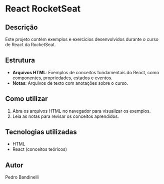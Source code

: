 # React RocketSeat

## Descrição
Este projeto contém exemplos e exercícios desenvolvidos durante o curso de React da RocketSeat.

## Estrutura
- **Arquivos HTML**: Exemplos de conceitos fundamentais do React, como componentes, propriedades, estados e eventos.
- **Notas**: Arquivos de texto com anotações sobre o curso.

## Como utilizar
1. Abra os arquivos HTML no navegador para visualizar os exemplos.
2. Leia as notas para revisar os conceitos aprendidos.

## Tecnologias utilizadas
- HTML
- React (conceitos teóricos)

## Autor
Pedro Bandinelli
